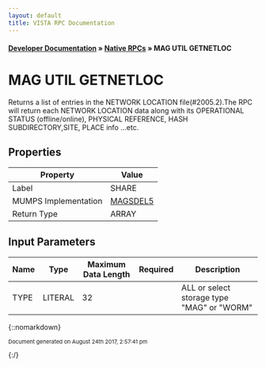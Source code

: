 ```yaml
---
layout: default
title: VISTA RPC Documentation
---
```


#### [Developer Documentation](../index) &#187; [Native RPCs](TableOfContents) &#187; MAG UTIL GETNETLOC<br/>
# MAG UTIL GETNETLOC

Returns a list of entries in the NETWORK LOCATION file(#2005.2).The RPC will return each NETWORK LOCATION data along with its OPERATIONAL STATUS (offline/online), PHYSICAL REFERENCE, HASH SUBDIRECTORY,SITE, PLACE info ...etc.

## Properties

Property | Value
--- | ---
Label | SHARE
MUMPS Implementation | [MAGSDEL5](http://code.osehra.org/dox/Routine_MAGSDEL5_source.html)
Return Type | ARRAY


## Input Parameters

Name | Type | Maximum Data Length | Required | Description
--- | --- | --- | --- | ---
TYPE | LITERAL | 32 |  | ALL or select storage type &quot;MAG&quot; or &quot;WORM&quot;



{::nomarkdown} <br/><p style="font-size: 11px">Document generated on August 24th 2017, 2:57:41 pm</p>{:/}